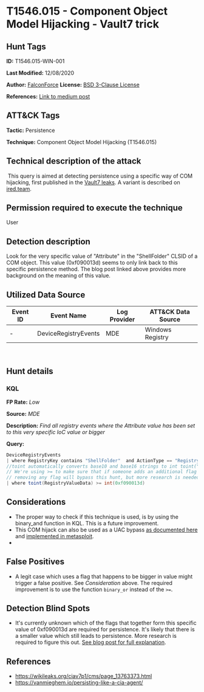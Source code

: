 # T1546.015 - Component Object Model Hijacking - Vault7 trick

## Hunt Tags

**ID:** T1546.015-WIN-001

**Last Modified:** 12/08/2020

**Author:** [FalconForce](https://falconforce.nl/)
​
**License:** [BSD 3-Clause License](https://github.com/FalconForceTeam/FalconFriday/blob/master/LICENSE)

**References:** [Link to medium post](https://medium.com/@0xffhh/1f972d65ce1b?source=friends_link&sk=e48d9cb974e216cc4b9b61945a3b177d)

## ATT&CK Tags

**Tactic:** Persistence

**Technique:** Component Object Model Hijacking (T1546.015)
​

## Technical description of the attack
​
This query is aimed at detecting persistence using a specific way of COM hijacking, first published in the [Vault7 leaks](https://wikileaks.org/ciav7p1/cms/page_13763373.html). A variant is described on [ired.team](https://www.ired.team/offensive-security/code-execution/forcing-iexplore.exe-to-load-a-malicious-dll-via-com-abuse).

## Permission required to execute the technique

User

## Detection description

Look for the very specific value of "Attribute" in the "ShellFolder" CLSID of a COM object. This value (0xf090013d) seems to only link back to this specific persistence method. The blog post linked above provides more background on the meaning of this value. 

## Utilized Data Source
| Event ID | Event Name | Log Provider | ATT&CK Data Source |
|---------|---------|----------|---------|
| - | DeviceRegistryEvents | MDE | Windows Registry |

​
## Hunt details

### KQL
**FP Rate:** *Low*

**Source:** *MDE*

**Description:** *Find all registry events where the Attribute value has been set to this very specific IoC value or bigger*

**Query:**

```C#
DeviceRegistryEvents
| where RegistryKey contains "ShellFolder"  and ActionType == "RegistryValueSet" and RegistryValueName =~ "Attributes" 
//toint automatically converts base10 and base16 strings to int toint("0xFF") == toint("255") == int(0xFF) ==  int(255)
// We're using >= to make sure that if someone adds an additional flag to this field, it doesn't bypass this hunt.
// removing any flag will bypass this hunt, but more research is needed to understand which of the flag values are relevant
| where toint(RegistryValueData) >= int(0xf090013d) 
```

## Considerations
- The proper way to check if this technique is used, is by using the binary_and function in KQL. This is a future improvement. 
- This COM hijack can also be used as a UAC bypass [as documented here](https://github.com/FuzzySecurity/DefCon25/blob/master/DefCon25_UAC-0day-All-Day_v1.2.pdf) and [implemented in metasploit](https://www.rapid7.com/db/modules/exploit/windows/local/bypassuac_comhijack).
- 

## False Positives
- A legit case which uses a flag that happens to be bigger in value might trigger a false positive. See *Consideration* above. The required improvement is to use the function ``binary_or`` instead of the ``>=``.

## Detection Blind Spots
- It's currently unknown which of the flags that together form this specific value of 0xf090013d are required for persistence. It's likely that there is a smaller value which still leads to persistence. More research is required to figure this out. [See blog post for full explanation](https://medium.com/@0xffhh/1f972d65ce1b?source=friends_link&sk=e48d9cb974e216cc4b9b61945a3b177d). 

## References

* https://wikileaks.org/ciav7p1/cms/page_13763373.html
* https://vanmieghem.io/persisting-like-a-cia-agent/
